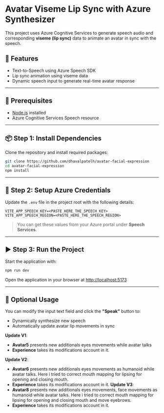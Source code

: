 # Avatar Viseme Lip Sync with Azure Synthesizer

This project uses Azure Cognitive Services to generate speech audio and corresponding **viseme (lip sync)** data to animate an avatar in sync with the speech.

## 🚀 Features

* Text-to-Speech using Azure Speech SDK
* Lip sync animation using viseme data
* Dynamic speech input to generate real-time avatar response

---

## 🧰 Prerequisites

* [Node.js](https://nodejs.org/) installed
* Azure Cognitive Services Speech resource

---

## 📦 Step 1: Install Dependencies

Clone the repository and install required packages:

```bash
git clone https://github.com/dhavalpatelh/avatar-facial-expression
cd avatar-facial-expression
npm install
```

---

## 🔐 Step 2: Setup Azure Credentials

Update the `.env` file in the project root with the following details:

```env
VITE_APP_SPEECH_KEY=<PASTE_HERE_THE_SPEECH_KEY>
VITE_APP_SPEECH_REGION=<PASTE_HERE_THE_SPEECH_REGION>
```

> You can get these values from your Azure portal under **Speech Services**.

---

## ▶️ Step 3: Run the Project

Start the application with:

```bash
npm run dev
```

Open the application in your browser at [http://localhost:5173](http://localhost:5173)

---

## 📝 Optional Usage

You can modify the input text field and click the **"Speak"** button to:

* Dynamically synthesize new speech
* Automatically update avatar lip movements in sync


**Update V1**:
- **Avatar5** presents new additionals eyes movements while avatar talks
- **Experience** takes its modifications account in it.

**Update V2**:
- **Avatar6** presents new additionals eyes movements as humanoid while avatar talks. Here i tried to correct mouth mapping for lipsing for opening and closing mouth.
- **Experience** takes its modifications account in it.
**Update V3**:
- **Avatar8** presents new additionals eyes movements, face movements as humanoid while avatar talks. Here i tried to correct mouth mapping for lipsing for opening and closing mouth and move eyebrows.
- **Experience** takes its modifications account in it.